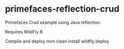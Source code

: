 primefaces-reflection-crud
==========================

Primefaces Crud example using Java reflection.

Requires WildFly 8

Compile and deploy
	mvn clean install wildfly:deploy


